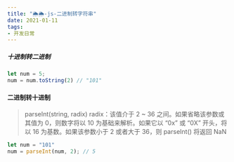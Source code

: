 ```yaml
---
title: "🌦🌦-js-二进制转字符串"
date: 2021-01-11
tags: 
- 开发日常
---
```

##### 十进制转二进制
```js
let num = 5;
num = num.toString(2) // "101"
```

#### 二进制转十进制
> parseInt(string, radix) 
radix：该值介于 2 ~ 36 之间。如果省略该参数或其值为 0，则数字将以 10 为基础来解析。如果它以 “0x” 或 “0X” 开头，将以 16 为基数。如果该参数小于 2 或者大于 36，则 parseInt() 将返回 NaN

```js
let num = "101"
num = parseInt(num, 2); // 5
```
